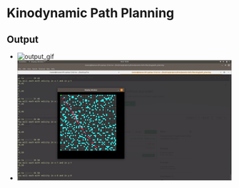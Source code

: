 # Kinodynamic Path Planning 


## Output
- ![output_gif](gifs.com/gif/rover-ZYLPYJ)
- ![output](output.jpg)
